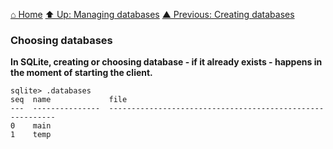 [⌂ Home](../../../README.md)
[⬆ Up: Managing databases](README.md)
[▲ Previous: Creating databases](creating_databases.md)

### Choosing databases

**In SQLite, creating or choosing database - if it already exists - happens in the moment of starting the client.**

```
sqlite> .databases
seq  name             file
---  ---------------  ----------------------------------------------------------
0    main
1    temp
```
